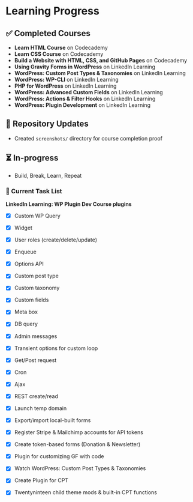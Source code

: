 # Learning Progress

## ✅ Completed Courses

- **Learn HTML Course** on Codecademy
- **Learn CSS Course** on Codecademy
- **Build a Website with HTML, CSS, and GitHub Pages** on Codecademy
- **Using Gravity Forms in WordPress** on LinkedIn Learning
- **WordPress: Custom Post Types & Taxonomies** on LinkedIn Learning
- **WordPress: WP-CLI** on LinkedIn Learning
- **PHP for WordPress** on LinkedIn Learning
- **WordPress: Advanced Custom Fields** on LinkedIn Learning
- **WordPress: Actions & Filter Hooks** on LinkedIn Learning
- **WordPress: Plugin Development** on LinkedIn Learning

## 📂 Repository Updates

- Created `screenshots/` directory for course completion proof

## ⏳ In-progress

- Build, Break, Learn, Repeat

### 📌 Current Task List

**LinkedIn Learning: WP Plugin Dev Course plugins**

- [x] Custom WP Query
- [x] Widget
- [x] User roles (create/delete/update)
- [x] Enqueue
- [x] Options API
- [x] Custom post type
- [x] Custom taxonomy
- [x] Custom fields
- [x] Meta box
- [x] DB query
- [x] Admin messages
- [x] Transient options for custom loop
- [x] Get/Post request
- [x] Cron
- [x] Ajax
- [x] REST create/read

- [x] Launch temp domain
- [x] Export/import local-built forms
- [x] Register Stripe & Mailchimp accounts for API tokens
- [x] Create token-based forms (Donation & Newsletter)
- [x] Plugin for customizing GF with code
- [x] Watch WordPress: Custom Post Types & Taxonomies
- [x] Create Plugin for CPT
- [x] Twentyninteen child theme mods & built-in CPT functions
